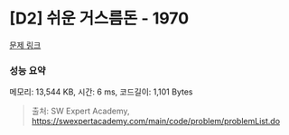 # [D2] 쉬운 거스름돈 - 1970 

[문제 링크](https://swexpertacademy.com/main/code/problem/problemDetail.do?contestProbId=AV5PsIl6AXIDFAUq) 

### 성능 요약

메모리: 13,544 KB, 시간: 6 ms, 코드길이: 1,101 Bytes



> 출처: SW Expert Academy, https://swexpertacademy.com/main/code/problem/problemList.do